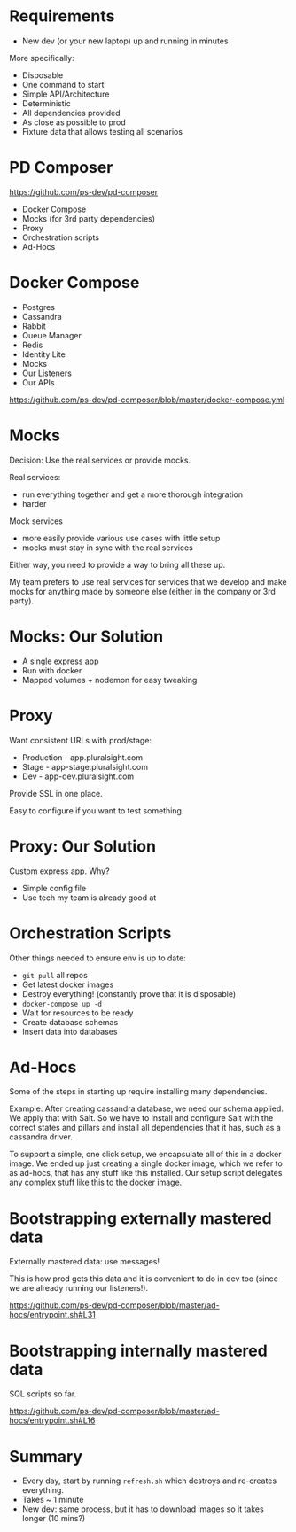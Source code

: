 # Requirements

- New dev (or your new laptop) up and running in minutes

More specifically:

- Disposable
- One command to start
- Simple API/Architecture
- Deterministic
- All dependencies provided
- As close as possible to prod
- Fixture data that allows testing all scenarios

# PD Composer

https://github.com/ps-dev/pd-composer

- Docker Compose
- Mocks (for 3rd party dependencies)
- Proxy
- Orchestration scripts
- Ad-Hocs

# Docker Compose

- Postgres
- Cassandra
- Rabbit
- Queue Manager
- Redis
- Identity Lite
- Mocks
- Our Listeners
- Our APIs

https://github.com/ps-dev/pd-composer/blob/master/docker-compose.yml

# Mocks

Decision: Use the real services or provide mocks.

Real services:

- run everything together and get a more thorough integration
- harder

Mock services

- more easily provide various use cases with little setup
- mocks must stay in sync with the real services

Either way, you need to provide a way to bring all these up.

My team prefers to use real services for services that we develop and make
mocks for anything made by someone else (either in the company or 3rd party).

# Mocks: Our Solution

- A single express app
- Run with docker
- Mapped volumes + nodemon for easy tweaking

# Proxy

Want consistent URLs with prod/stage:

- Production - app.pluralsight.com
- Stage - app-stage.pluralsight.com
- Dev - app-dev.pluralsight.com

Provide SSL in one place.

Easy to configure if you want to test something.

# Proxy: Our Solution

Custom express app. Why?

- Simple config file
- Use tech my team is already good at

# Orchestration Scripts

Other things needed to ensure env is up to date:

- `git pull` all repos
- Get latest docker images
- Destroy everything! (constantly prove that it is disposable)
- `docker-compose up -d`
- Wait for resources to be ready
- Create database schemas
- Insert data into databases

# Ad-Hocs

Some of the steps in starting up require installing many dependencies.

Example: After creating cassandra database, we need our schema applied. We
apply that with Salt. So we have to install and configure Salt with the correct
states and pillars and install all dependencies that it has, such as a cassandra
driver.

To support a simple, one click setup, we encapsulate all of this in a docker
image. We ended up just creating a single docker image, which we refer to as
ad-hocs, that has any stuff like this installed. Our setup script delegates
any complex stuff like this to the docker image.

# Bootstrapping externally mastered data

Externally mastered data: use messages!

This is how prod gets this data and it is convenient to do in dev too (since we
  are already running our listeners!).

https://github.com/ps-dev/pd-composer/blob/master/ad-hocs/entrypoint.sh#L31

# Bootstrapping internally mastered data

SQL scripts so far.

https://github.com/ps-dev/pd-composer/blob/master/ad-hocs/entrypoint.sh#L16

# Summary

- Every day, start by running `refresh.sh` which destroys and re-creates
everything.
- Takes ~ 1 minute
- New dev: same process, but it has to download images so it takes longer (10 mins?)
